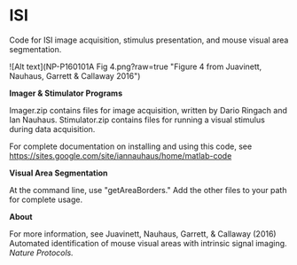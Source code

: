 # ISI
Code for ISI image acquisition, stimulus presentation, and mouse visual area segmentation.

![Alt text](NP-P160101A Fig 4.png?raw=true "Figure 4 from Juavinett, Nauhaus, Garrett & Callaway 2016")


**Imager & Stimulator Programs**

Imager.zip contains files for image acquisition, written by Dario Ringach and Ian Nauhaus.
Stimulator.zip contains files for running a visual stimulus during data acquisition.

For complete documentation on installing and using this code, see https://sites.google.com/site/iannauhaus/home/matlab-code

**Visual Area Segmentation**

At the command line, use "getAreaBorders." Add the other files to your path for complete usage.

**About**

For more information, see Juavinett, Nauhaus, Garrett, & Callaway (2016) Automated identification of mouse visual areas with intrinsic signal imaging. <i>Nature Protocols.</i>
